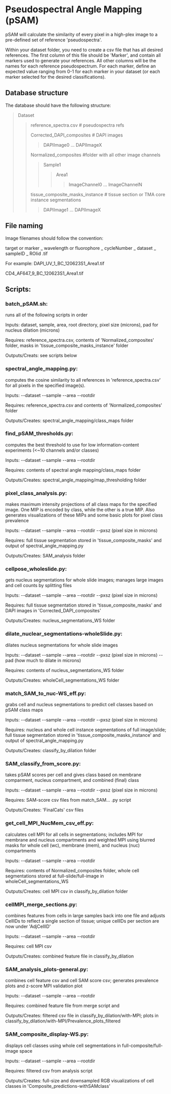 # Pseudospectral Angle Mapping (pSAM)

pSAM will calculate the similarity of every pixel in a high-plex image to a pre-defined set of reference 'pseudospectra'.

Within your dataset folder, you need to create a csv file that has all desired references. The first column of this file should be 'Marker', and contain all markers used to generate your references. All other columns will be the names for each reference pseudospectrum. For each marker, define an expected value ranging from 0-1 for each marker in your dataset (or each marker selected for the desired classifications).

## Database structure
The database should have the following structure:
> Dataset
>> reference_spectra.csv # pseudospectra refs
>> 
>> Corrected_DAPI_composites # DAPI images
>>> DAPIImage0
>>> ...
>>> DAPIImageX
>>> 
>> Normalized_composites #folder with all other image channels
>>> Sample1
>>>> Area1
>>>>> ImageChannel0
>>>>> ...
>>>>> ImageChannelN
>>>>> 
>> tissue_composite_masks_instance # tissue section or TMA core instance segmentations
>>> DAPIImage1
>>> ...
>>> DAPIImageX

## File naming
Image filenames should follow the convention:

target or marker _ wavelength or fluorophore _ cycleNumber _ dataset _ sampleID _ ROIid .tif

For example:
DAPI_UV_1_BC_120623S1_Area1.tif

CD4_AF647_9_BC_120623S1_Area1.tif


## Scripts:

### batch_pSAM.sh: 
runs all of the following scripts in order

Inputs: dataset, sample, area, root directory, pixel size (microns), pad for nucleus dilation (microns)

Requires: reference_spectra.csv, contents of 'Normalized_composites' folder, masks in 'tissue_composite_masks_instance' folder

Outputs/Creats: see scripts below

### spectral_angle_mapping.py: 
computes the cosine similarity to all references in 'reference_spectra.csv' for all pixels in the specified image(s).

Inputs: --dataset --sample --area --rootdir

Requires: reference_spectra.csv and contents of 'Normalized_composites' folder

Outputs/Creates: spectral_angle_mapping/class_maps folder

### find_pSAM_thresholds.py: 
computes the best threshold to use for low information-content experiments (<~10 channels and/or classes)

Inputs: --dataset --sample --area --rootdir

Requires: contents of spectral angle mapping/class_maps folder

Outputs/Creates: spectral_angle_mapping/map_thresholding folder

### pixel_class_analysis.py: 
makes maximum intensity projections of all class maps for the specified image. One MIP is encoded by class, while the other is a true MIP. Also generates visualizations of these MIPs and some basic plots for pixel class prevalence

Inputs: --dataset --sample --area --rootdir --pxsz (pixel size in microns)

Requires: full tissue segmentation stored in 'tissue_composite_masks' and output of spectral_angle_mapping.py

Outputs/Creates: SAM_analysis folder

### cellpose_wholeslide.py: 
gets nucleus segmentations for whole slide images; manages large images and cell counts by splitting files

Inputs: --dataset --sample --area --rootdir --pxsz (pixel size in microns)

Requires: full tissue segmentation stored in 'tissue_composite_masks' and DAPI images in 'Corrected_DAPI_composites'

Outputs/Creates: nucleus_segmentations_WS folder

### dilate_nuclear_segmentations-wholeSlide.py: 
dilates nucleus segmentations for whole slide images

Inputs: --dataset --sample --area --rootdir --pxsz (pixel size in microns) --pad (how much to dilate in microns) 

Requires: contents of nucleus_segmentations_WS folder

Outputs/Creates: wholeCell_segmentations_WS folder

### match_SAM_to_nuc-WS_eff.py: 
grabs cell and nucleus segmentations to predict cell classes based on pSAM class maps

Inputs: --dataset --sample --area --rootdir --pxsz (pixel size in microns)

Requires: nucleus and whole cell instance segmentations of full image/slide; full tissue segmentation stored in 'tissue_composite_masks_instance' and output of spectral_angle_mapping.py

Outputs/Creates: classify_by_dilation folder

### SAM_classify_from_score.py: 
takes pSAM scores per cell and gives class based on membrane comparment, nucleus compartment, and combined (final) class

Inputs: --dataset --sample --area --rootdir --pxsz (pixel size in microns)

Requires: SAM-score csv files from match_SAM... .py script

Outputs/Creates: 'FinalCats' csv files

### get_cell_MPI_NucMem_csv_eff.py: 
calculates cell MPI for all cells in segmentations; includes MPI for membrane and nucleus compartments and weighted MPI using blurred masks for whole cell (wc), membrane (mem), and nucleus (nuc) compartments

Inputs: --dataset --sample --area --rootdir

Requires: contents of Normalized_composites folder, whole cell segmentations stored at full-slide/full-image in wholeCell_segmentations_WS

Outputs/Creates: cell MPI csv in classify_by_dilation folder

### cellMPI_merge_sections.py: 
combines features from cells in large samples back into one file and adjusts CellIDs to reflect a single section of tissue; unique cellIDs per section are now under 'AdjCellID'

Inputs: --dataset --sample --area --rootdir

Requires: cell MPI csv 

Outputs/Creates: combined feature file in classify_by_dilation

### SAM_analysis_plots-general.py: 
combines cell feature csv and cell SAM score csv; generates prevalence plots and z-score MPI validation plot

Inputs: --dataset --sample --area --rootdir

Requires: combined feature file from merge script and 

Outputs/Creates: filtered csv file in classify_by_dilation/with-MPI; plots in classify_by_dilation/with-MPI/Prevalence_plots_filtered

### SAM_composite_display-WS.py: 
displays cell classes using whole cell segmentations in full-composite/full-image space

Inputs: --dataset --sample --area --rootdir

Requires: filtered csv from analysis script

Outputs/Creates: full-size and downsampled RGB visualizations of cell classes in 'Composite_predictions-withSAMclass'




